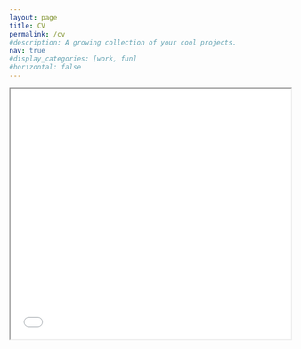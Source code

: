 ```yaml
---
layout: page
title: CV
permalink: /cv
#description: A growing collection of your cool projects.
nav: true
#display_categories: [work, fun]
#horizontal: false
---
```



<iframe src="/assets/ZanderCV0123.pdf" width="100%" height="450px"></iframe>
